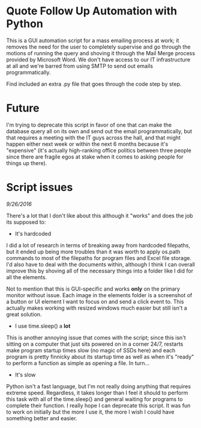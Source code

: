# Quote Follow Up Automation with Python

This is a GUI automation script for a mass emailing process at work; it removes the need for the user to completely supervise and go through the motions of running the query and shoving it through the Mail Merge process provided by Microsoft Word. We don't have access to our IT infrastructure at all and we're barred from using SMTP to send out emails programmatically. 

Find included an extra .py file that goes through the code step by step.

# Future
I'm trying to deprecate this script in favor of one that can make the database query all on its own and send out the email programmatically, but that requires a meeting with the IT guys across the hall, and that might happen either next week or within the next 6 months because it's "expensive" (it's actually high-ranking office politics between three people since there are fragile egos at stake when it comes to asking people for things up there).

# Script issues
*9/26/2016*

There's a lot that I don't like about this although it "works" and does the job its supposed to:
- It's hardcoded

I did a lot of research in terms of breaking away from hardcoded filepaths, but it ended up being more troubles than it was worth to apply os.path commands to most of the filepaths for program files and Excel file storage. I'd also have to deal with the documents within, although I think I can overall improve this by shoving all of the necessary things into a folder like I did for all the elements.
   
Not to mention that this is GUI-specific and works **only** on the primary monitor without issue. Each image in the elements folder is a screenshot of a button or UI element I want to focus on and send a click event to. This actually makes working with resized windows much easier but still isn't a great solution.
   
- I use time.sleep() a **lot**

This is another annoying issue that comes with the script; since this isn't sitting on a computer that just sits powered on in a corner 24/7, restarts make program startup times slow (no magic of SSDs here) and each program is pretty finnicky about its startup time as well as when it's "ready" to perform a function as simple as opening a file. In turn...
   
- It's slow

Python isn't a fast language, but I'm not really doing anything that requires extreme speed. Regardless, it takes longer than I feel it should to perform this task with all of the time.sleep() and general waiting for programs to complete their function. I really hope I can deprecate this script. It was fun to work on initially but the more I use it, the more I wish I could have something better and easier.